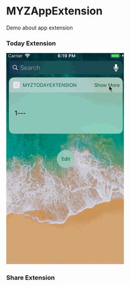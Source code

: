 # MYZAppExtension
Demo about app extension

### Today Extension

![](https://github.com/MA806P/MYZAppExtension/blob/master/screenshot/today_extension.gif)


### Share Extension


